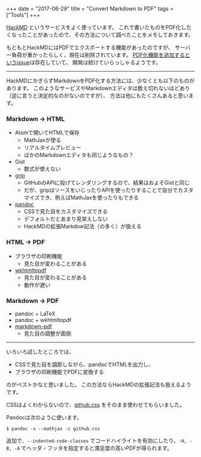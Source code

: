 +++
date = "2017-06-29"
title = "Convert Markdown to PDF"
tags = ["Tools"]
+++

[HackMD](https://hackmd.io) というサービスをよく使っています。
これで書いたものをPDF化したくなったことがあったので、その方法について調べたことをメモしておきます。

もともとHackMDにはPDFでエクスポートする機能があったのですが、
サーバー負荷が重かったらしく、現在は削除されています。
[PDF化機能を追加するというissue](https://github.com/hackmdio/hackmd/issues/33)は存在していて、
開発は続けていらっしゃるようです。

---

HackMDにかぎらずMarkdownをPDF化する方法には、少なくとも以下のものがあります。
このようなサービスやMarkdownエディタは数え切れないほどあり（逆に言うと決定的なのがないのですが）、
方法は他にもたくさんあると思います。

### Markdown -> HTML
* Atomで開いてHTMLで保存
    * MathJaxが使る
    * リアルタイムプレビュー
    * ほかのMarkdownエディタも同じようなもの？
* Gist
    * 数式が使えない
* [grip](https://github.com/joeyespo/grip)
    * GitHubのAPIに投げてレンダリングするので、結果はおよそGistと同じ
    * だが、gripはソースをいじったりAPIを使ったりすることで自分でカスタマイズでき、例えばMathJaxを使ったりもできる
* [pandoc](http://pandoc.org/)
    * CSSで見た目をカスタマイズできる
    * デフォルトだとあまり見栄えしない
    * HackMDの拡張Markdow記法（の多く）が扱える

### HTML -> PDF
* ブラウザの印刷機能
    * 見た目が変わることがある
* [wkhtmltopdf](https://wkhtmltopdf.org/)
    * 見た目が変わることがある
    * 動作が遅い

### Markdown -> PDF
* pandoc + LaTeX
* pandoc + wkhtmltopdf
* [markdown-pdf](https://www.npmjs.com/package/markdown-pdf)
    * 見た目の調整が面倒

---

いろいろ試したところでは、

* CSSで見た目を調節しながら、pandocでHTMLを出力し、
* ブラウザの印刷機能でPDFに変換する

のがベストかなと思いました。
この方法ならHackMDの拡張記法も扱えるようです。

CSSはよくわからないので、[github.css](https://gist.github.com/andyferra/2554919) をそのまま使わせてもらいました。

Pandocは次のように使います。

```console
$ pandoc -s --mathjax -c github.css
```

追加で、`--indented-code-classes` でコードハイライトを有効にしたり、`-H, -B, -A` でヘッダ・フッタを指定すると満足度の高いPDFが得られます。
